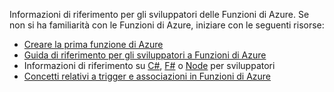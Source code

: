 Informazioni di riferimento per gli sviluppatori delle Funzioni di Azure. Se non si ha familiarità con le Funzioni di Azure, iniziare con le seguenti risorse:

* [Creare la prima funzione di Azure](../articles/azure-functions/functions-create-first-azure-function.md)
* [Guida di riferimento per gli sviluppatori a Funzioni di Azure](../articles/azure-functions/functions-reference.md)
* Informazioni di riferimento su [C#](../articles/azure-functions/functions-reference-csharp.md), [F#](../articles/azure-functions/functions-reference-fsharp.md) o [Node](../articles/azure-functions/functions-reference-node.md) per sviluppatori
* [Concetti relativi a trigger e associazioni in Funzioni di Azure](..\articles\azure-functions\functions-triggers-bindings.md)


